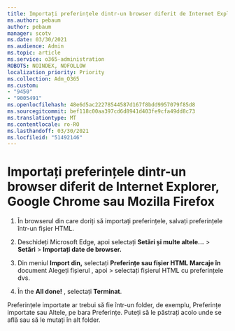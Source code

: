 ```yaml
---
title: Importați preferințele dintr-un browser diferit de Internet Explorer, Google Chrome sau Mozilla Firefox
ms.author: pebaum
author: pebaum
manager: scotv
ms.date: 03/30/2021
ms.audience: Admin
ms.topic: article
ms.service: o365-administration
ROBOTS: NOINDEX, NOFOLLOW
localization_priority: Priority
ms.collection: Adm_O365
ms.custom:
- "9450"
- "9005491"
ms.openlocfilehash: 48e6d5ac22278544587d167f8bdd9957079f85d8
ms.sourcegitcommit: bef118c00aa397cd6d8941d403fe9cfa49dd8c73
ms.translationtype: MT
ms.contentlocale: ro-RO
ms.lasthandoff: 03/30/2021
ms.locfileid: "51492146"
---
```

# <a name="import-favorites-from-a-browser-other-than-internet-explorer-google-chrome-or-mozilla-firefox"></a>Importați preferințele dintr-un browser diferit de Internet Explorer, Google Chrome sau Mozilla Firefox

1. În browserul din care doriți să importați preferințele, salvați preferințele într-un fișier HTML.

1. Deschideți Microsoft Edge, apoi selectați **Setări și multe altele...**  >  **Setări**  >  **Importați date de browser.**

1. Din meniul **Import din,** selectați **Preferințe sau fișier HTML Marcaje în** document Alegeți fișierul , apoi  >  selectați fișierul HTML cu preferințele dvs.

1. În the **All done!** , selectați **Terminat**.

Preferințele importate ar trebui să fie într-un folder, de exemplu, Preferințe importate sau Altele, pe bara Preferințe. Puteți să le păstrați acolo unde se află sau să le mutați în alt folder.